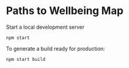 # Paths to Wellbeing Map

Start a local development server

```shell
npm start
```

To generate a build ready for production:

```shell
npm start build
```
